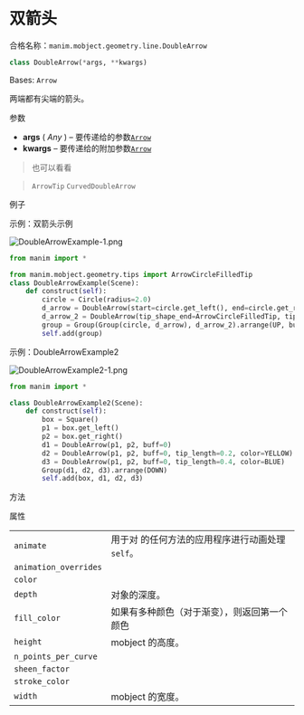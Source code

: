 # 双箭头

合格名称：`manim.mobject.geometry.line.DoubleArrow`

```py
class DoubleArrow(*args, **kwargs)
```

Bases: `Arrow`

两端都有尖端的箭头。

参数

- **args** ( _Any_ ) – 要传递给的参数[`Arrow`]()
- **kwargs** – 要传递给的附加参数[`Arrow`]()

> 也可以看看

> `ArrowTip` `CurvedDoubleArrow`

例子

示例：双箭头示例

![DoubleArrowExample-1.png](../static/DoubleArrowExample-1.png)

```py
from manim import *

from manim.mobject.geometry.tips import ArrowCircleFilledTip
class DoubleArrowExample(Scene):
    def construct(self):
        circle = Circle(radius=2.0)
        d_arrow = DoubleArrow(start=circle.get_left(), end=circle.get_right())
        d_arrow_2 = DoubleArrow(tip_shape_end=ArrowCircleFilledTip, tip_shape_start=ArrowCircleFilledTip)
        group = Group(Group(circle, d_arrow), d_arrow_2).arrange(UP, buff=1)
        self.add(group)
```

示例：DoubleArrowExample2

![DoubleArrowExample2-1.png](../static/DoubleArrowExample2-1.png)


```py
from manim import *

class DoubleArrowExample2(Scene):
    def construct(self):
        box = Square()
        p1 = box.get_left()
        p2 = box.get_right()
        d1 = DoubleArrow(p1, p2, buff=0)
        d2 = DoubleArrow(p1, p2, buff=0, tip_length=0.2, color=YELLOW)
        d3 = DoubleArrow(p1, p2, buff=0, tip_length=0.4, color=BLUE)
        Group(d1, d2, d3).arrange(DOWN)
        self.add(box, d1, d2, d3)
```


方法


属性

|||
|-|-|
`animate`|用于对 的任何方法的应用程序进行动画处理`self`。
`animation_overrides`|
`color`|
`depth`|对象的深度。
`fill_color`|如果有多种颜色（对于渐变），则返回第一个颜色
`height`|mobject 的高度。
`n_points_per_curve`|
`sheen_factor`|
`stroke_color`|
`width`|mobject 的宽度。
